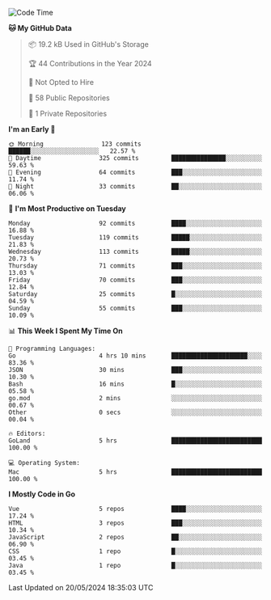 <!--START_SECTION:waka-->
![Code Time](http://img.shields.io/badge/Code%20Time-1%2C097%20hrs%2021%20mins-blue)

**🐱 My GitHub Data** 

> 📦 19.2 kB Used in GitHub's Storage 
 > 
> 🏆 44 Contributions in the Year 2024
 > 
> 🚫 Not Opted to Hire
 > 
> 📜 58 Public Repositories 
 > 
> 🔑 1 Private Repositories 
 > 
**I'm an Early 🐤** 

```text
🌞 Morning                123 commits         ██████░░░░░░░░░░░░░░░░░░░   22.57 % 
🌆 Daytime                325 commits         ███████████████░░░░░░░░░░   59.63 % 
🌃 Evening                64 commits          ███░░░░░░░░░░░░░░░░░░░░░░   11.74 % 
🌙 Night                  33 commits          ██░░░░░░░░░░░░░░░░░░░░░░░   06.06 % 
```
📅 **I'm Most Productive on Tuesday** 

```text
Monday                   92 commits          ████░░░░░░░░░░░░░░░░░░░░░   16.88 % 
Tuesday                  119 commits         █████░░░░░░░░░░░░░░░░░░░░   21.83 % 
Wednesday                113 commits         █████░░░░░░░░░░░░░░░░░░░░   20.73 % 
Thursday                 71 commits          ███░░░░░░░░░░░░░░░░░░░░░░   13.03 % 
Friday                   70 commits          ███░░░░░░░░░░░░░░░░░░░░░░   12.84 % 
Saturday                 25 commits          █░░░░░░░░░░░░░░░░░░░░░░░░   04.59 % 
Sunday                   55 commits          ███░░░░░░░░░░░░░░░░░░░░░░   10.09 % 
```


📊 **This Week I Spent My Time On** 

```text
💬 Programming Languages: 
Go                       4 hrs 10 mins       █████████████████████░░░░   83.36 % 
JSON                     30 mins             ███░░░░░░░░░░░░░░░░░░░░░░   10.30 % 
Bash                     16 mins             █░░░░░░░░░░░░░░░░░░░░░░░░   05.58 % 
go.mod                   2 mins              ░░░░░░░░░░░░░░░░░░░░░░░░░   00.67 % 
Other                    0 secs              ░░░░░░░░░░░░░░░░░░░░░░░░░   00.04 % 

🔥 Editors: 
GoLand                   5 hrs               █████████████████████████   100.00 % 

💻 Operating System: 
Mac                      5 hrs               █████████████████████████   100.00 % 
```

**I Mostly Code in Go** 

```text
Vue                      5 repos             ████░░░░░░░░░░░░░░░░░░░░░   17.24 % 
HTML                     3 repos             ███░░░░░░░░░░░░░░░░░░░░░░   10.34 % 
JavaScript               2 repos             ██░░░░░░░░░░░░░░░░░░░░░░░   06.90 % 
CSS                      1 repo              █░░░░░░░░░░░░░░░░░░░░░░░░   03.45 % 
Java                     1 repo              █░░░░░░░░░░░░░░░░░░░░░░░░   03.45 % 
```




 Last Updated on 20/05/2024 18:35:03 UTC
<!--END_SECTION:waka-->
